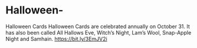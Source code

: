 # Halloween-
Halloween Cards Halloween Cards are celebrated annually on October 31. It has also been called All Hallows Eve, Witch’s Night, Lam’s Wool, Snap-Apple Night and Samhain. https://bit.ly/3EmJV2i
